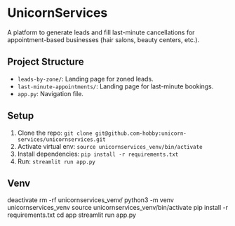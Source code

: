 # UnicornServices
A platform to generate leads and fill last-minute cancellations for appointment-based businesses (hair salons, beauty centers, etc.).

## Project Structure
- `leads-by-zone/`: Landing page for zoned leads.
- `last-minute-appointments/`: Landing page for last-minute bookings.
- `app.py`: Navigation file.

## Setup
1. Clone the repo: `git clone git@github.com-hobby:unicorn-services/unicornservices.git`
2. Activate virtual env: `source unicornservices_venv/bin/activate`
3. Install dependencies: `pip install -r requirements.txt`
4. Run: `streamlit run app.py`

## Venv
deactivate
rm -rf unicornservices_venv/
python3 -m venv unicornservices_venv
source unicornservices_venv/bin/activate
pip install -r requirements.txt
cd app
streamlit run app.py
